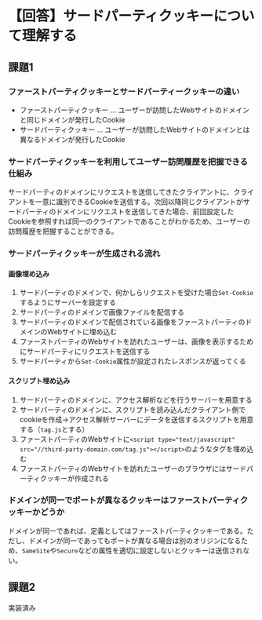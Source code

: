 # 【回答】サードパーティクッキーについて理解する

## 課題1

### ファーストパーティクッキーとサードパーティークッキーの違い

- ファーストパーティクッキー … ユーザーが訪問したWebサイトのドメインと同じドメインが発行したCookie
- サードパーティクッキー … ユーザーが訪問したWebサイトのドメインとは異なるドメインが発行したCookie

### サードパーティクッキーを利用してユーザー訪問履歴を把握できる仕組み

サードパーティのドメインにリクエストを送信してきたクライアントに、クライアントを一意に識別できるCookieを送信する。次回以降同じクライアントがサードパーティのドメインにリクエストを送信してきた場合、前回設定したCookieを参照すれば同一のクライアントであることがわかるため、ユーザーの訪問履歴を把握することができる。

### サードパーティクッキーが生成される流れ

#### 画像埋め込み

1. サードパーティのドメインで、何かしらリクエストを受けた場合`Set-Cookie`するようにサーバーを設定する
2. サードパーティのドメインで画像ファイルを配信する
3. サードパーティのドメインで配信されている画像をファーストパーティのドメインのWebサイトに埋め込む
4. ファーストパーティのWebサイトを訪れたユーザーは、画像を表示するためにサードパーティにリクエストを送信する
5. サードパーティから`Set-Cookie`属性が設定されたレスポンスが返ってくる

#### スクリプト埋め込み

1. サードパーティのドメインに、アクセス解析などを行うサーバーを用意する
2. サードパーティのドメインに、スクリプトを読み込んだクライアント側でcookieを作成→アクセス解析サーバーにデータを送信するスクリプトを用意する（`tag.js`とする）
3. ファーストパーティのWebサイトに`<script type="text/javascript" src="//third-party-domain.com/tag.js"></script>`のようなタグを埋め込む
4. ファーストパーティのWebサイトを訪れたユーザーのブラウザにはサードパーティクッキーが作成される

### ドメインが同一でポートが異なるクッキーはファーストパーティクッキーかどうか

ドメインが同一であれば、定義としてはファーストパーティクッキーである。ただし、ドメインが同一であってもポートが異なる場合は別のオリジンになるため、`SameSite`や`Secure`などの属性を適切に設定しないとクッキーは送信されない。

## 課題2

実装済み